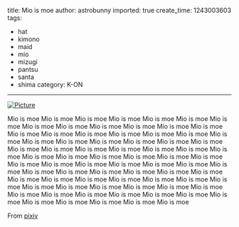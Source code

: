 title: Mio is moe
author: astrobunny
imported: true
create_time: 1243003603
tags:
- hat
- kimono
- maid
- mio
- mizugi
- pantsu
- santa
- shima
category: K-ON
---
 [![](wp-uploads/2009/05/wpid-4280482-500x344.jpg "Picture")](/images/wp-uploads/2009/05/wpid-4280482.jpg)  
  
Mio is moe Mio is moe Mio is moe Mio is moe Mio is moe Mio is moe Mio is moe Mio is moe Mio is moe Mio is moe Mio is moe Mio is moe Mio is moe Mio is moe Mio is moe Mio is moe Mio is moe Mio is moe Mio is moe Mio is moe Mio is moe Mio is moe Mio is moe Mio is moe Mio is moe Mio is moe Mio is moe Mio is moe Mio is moe Mio is moe Mio is moe Mio is moe Mio is moe Mio is moe Mio is moe Mio is moe Mio is moe Mio is moe Mio is moe Mio is moe Mio is moe Mio is moe Mio is moe Mio is moe Mio is moe Mio is moe Mio is moe Mio is moe Mio is moe Mio is moe Mio is moe Mio is moe Mio is moe Mio is moe Mio is moe Mio is moe Mio is moe Mio is moe Mio is moe Mio is moe Mio is moe Mio is moe Mio is moe Mio is moe Mio is moe Mio is moe Mio is moe Mio is moe Mio is moe Mio is moe Mio is moe Mio is moe Mio is moe Mio is moe Mio is moe Mio is moe Mio is moe   
  
From [pixiv](http://www.pixiv.net/member_illust.php?mode=medium&illust_id=4280482)